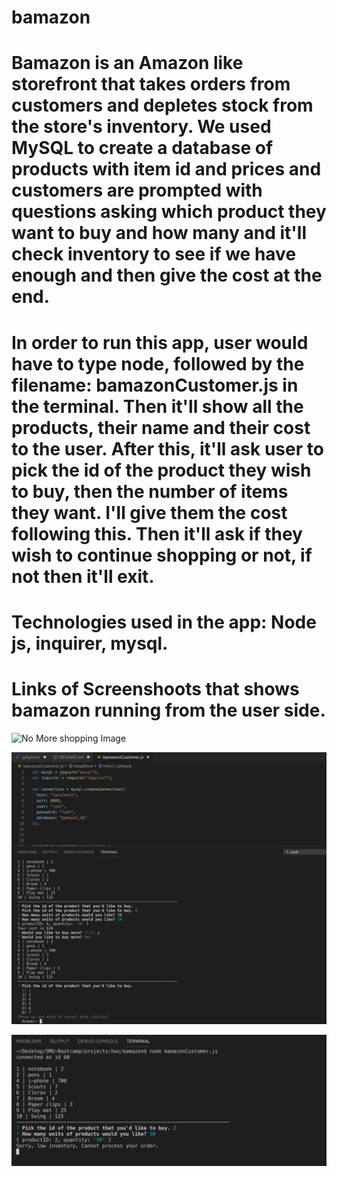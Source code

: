 #   bamazon


#   Bamazon is an Amazon like storefront that takes orders from customers and depletes stock from the store's inventory. We        used MySQL to create a database of products with item id and prices and customers are prompted with questions asking           which product they want to buy and how many and it'll check inventory to see if we have enough and then give the cost at       the end. 

#   In order to run this app, user would have to type node, followed by the filename: bamazonCustomer.js in the terminal. Then     it'll show all the products, their name and their cost to the user. After this, it'll ask user to pick the id of the       product they wish to buy, then the number of items they want. I'll give them the cost following this. Then it'll ask if        they wish to continue shopping or not, if not then it'll exit. 


#   Technologies used in the app: Node js, inquirer, mysql. 

#   Links of Screenshoots that shows bamazon running from the user side. 


![No More shopping Image](https://github.com/anukc1/bamazon/blob/master/Images/NoMoreShop.png)

![Item Is Available and continue shopping image](https://github.com/anukc1/bamazon/blob/master/Images/ItemAvail:ContiShopp.png)

![Low inventory](https://github.com/anukc1/bamazon/blob/master/Images/lowInventory.png)





